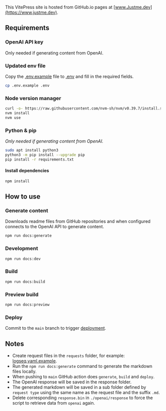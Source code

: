 This VitePress site is hosted from GitHub.io pages at [www.Justme.dev](https://www.justme.dev).

## Requirements

### OpenAI API key

Only needed if generating content from OpenAI.

### Updated env file

Copy the [.env.example](.env.example) file to [.env](.env) and fill in the required fields.

```bash
cp .env.example .env
```

### Node version manager

```bash
curl -o- https://raw.githubusercontent.com/nvm-sh/nvm/v0.39.7/install.sh | bash
nvm install
nvm use
```

### Python & pip

*Only needed if generating content from OpenAI.*

```bash
sudo apt install python3
python3 -m pip install --upgrade pip
pip install -r requirements.txt
```

#### Install dependencies

```bash
npm install
```

## How to use

### Generate content

Downloads readme files from GitHub repositories and when configured connects to the OpenAI API to generate content.

```bash
npm run docs:generate
```

### Development

```bash
npm run docs:dev
```

### Build

```bash
npm run docs:build
```

### Preview build

```bash
npm run docs:preview
```

### Deploy

Commit to the `main` branch to
trigger [deployment](https://github.com/jonnyhoeven/justme.dev/actions/workflows/deploy.yml).

## Notes

- Create request files in the `requests` folder, for example: [logseq.yaml.example](openai/request/logseq.yaml.example).
- Run the `npm run docs:generate` command to generate the markdown files locally.
- When pushing to `main` GitHub action does `generate`, `build` and `deploy`.
- The OpenAI response will be saved in the response folder.
- The generated markdown will be saved in a sub folder defined by `request type` using the same name as the request file
  and the suffix `.md`.
- Delete corresponding `response.bin` in `./openai/response` to force the script to retrieve data from `openai`
  again.
